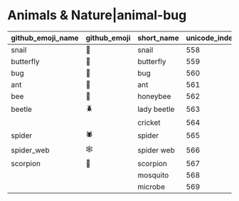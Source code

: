 # Animals & Nature|animal-bug

|github_emoji_name|github_emoji|short_name|unicode_index|
|---|---|---|---|
|snail|:snail:|snail|558|
|butterfly|:butterfly:|butterfly|559|
|bug|:bug:|bug|560|
|ant|:ant:|ant|561|
|bee|:bee:|honeybee|562|
|beetle|:beetle:|lady beetle|563|
|||cricket|564|
|spider|:spider:|spider|565|
|spider_web|:spider_web:|spider web|566|
|scorpion|:scorpion:|scorpion|567|
|||mosquito|568|
|||microbe|569|
